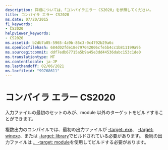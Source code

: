 ```yaml
---
description: 詳細については、「コンパイラエラー CS2020」を参照してください。
title: コンパイラ エラー CS2020
ms.date: 07/20/2015
f1_keywords:
- CS2020
helpviewer_keywords:
- CS2020
ms.assetid: b2db7a05-5965-4a9b-86c3-0c4792b29a6c
ms.openlocfilehash: 684d02fde18e797042006cfe5b4cc1b811199a95
ms.sourcegitcommit: ddf7edb67715a5b9a45e3dd44536dabc153c1de0
ms.translationtype: MT
ms.contentlocale: ja-JP
ms.lasthandoff: 02/06/2021
ms.locfileid: "99768611"
---
```

# <a name="compiler-error-cs2020"></a>コンパイラ エラー CS2020

入力ファイルの最初のセットのみが、module 以外のターゲットをビルドすることができます。  
  
 複数出力のコンパイルでは、最初の出力ファイルが [-target: exe](../language-reference/compiler-options/target-exe-compiler-option.md)、 [-target: winexe](../language-reference/compiler-options/target-winexe-compiler-option.md)、または [-target: library](../language-reference/compiler-options/target-library-compiler-option.md)でビルドされている必要があります。 後続の出力ファイルは [、-target: module](../language-reference/compiler-options/target-module-compiler-option.md)を使用してビルドする必要があります。
